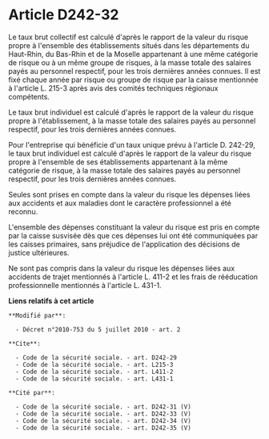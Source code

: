 # Article D242-32

Le taux brut collectif est calculé d'après le rapport de la valeur du risque propre à l'ensemble des établissements situés
dans les départements du Haut-Rhin, du Bas-Rhin et de la Moselle appartenant à une même catégorie de risque ou à un même
groupe de risques, à la masse totale des salaires payés au personnel respectif, pour les trois dernières années connues. Il
est fixé chaque année par risque ou groupe de risque par la caisse mentionnée à l'article L. 215-3 après avis des comités
techniques régionaux compétents. 

Le taux brut individuel est calculé d'après le rapport de la valeur du risque propre à l'établissement, à la masse totale des
salaires payés au personnel respectif, pour les trois dernières années connues. 

Pour l'entreprise qui bénéficie d'un taux unique prévu à l'article D. 242-29, le taux brut individuel est calculé d'après le
rapport de la valeur du risque propre à l'ensemble de ses établissements appartenant à la même catégorie de risque, à la
masse totale des salaires payés au personnel respectif, pour les trois dernières années connues. 

Seules sont prises en compte dans la valeur du risque les dépenses liées aux accidents et aux maladies dont le caractère
professionnel a été reconnu.

L'ensemble des dépenses constituant la valeur du risque est pris en compte par la caisse susvisée dès que ces dépenses lui
ont été communiquées par les caisses primaires, sans préjudice de l'application des décisions de justice ultérieures. 

Ne sont pas compris dans la valeur du risque les dépenses liées aux accidents de trajet mentionnés à l'article L. 411-2 et
les frais de rééducation professionnelle mentionnés à l'article L. 431-1.

**Liens relatifs à cet article**

	**Modifié par**:

	  - Décret n°2010-753 du 5 juillet 2010 - art. 2

	**Cite**:

	  - Code de la sécurité sociale. - art. D242-29
	  - Code de la sécurité sociale. - art. L215-3
	  - Code de la sécurité sociale. - art. L411-2
	  - Code de la sécurité sociale. - art. L431-1

	**Cité par**:

	  - Code de la sécurité sociale. - art. D242-31 (V)
	  - Code de la sécurité sociale. - art. D242-33 (V)
	  - Code de la sécurité sociale. - art. D242-34 (V)
	  - Code de la sécurité sociale. - art. D242-35 (V)
